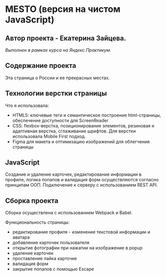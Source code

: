 # MESTO (версия на чистом JavaScript)
## Автор проекта - Екатерина Зайцева.
*Выполнен в рамках курса на Яндекс.Практикум.*

## Содержание проекта
Эта страница о России и ее прекрасных местах.

## Технологии верстки страницы
Что я использовала:
* HTML5: ключевые теги и семантическое построение html-страницы, обеспечение доступности для ScreenReader
* CSS: flexbox-верстка, позиционирование элементов, резиновая и адаптивная верстка, сглаживание шрифтов. Для верстки использовала Mobile First подход.
* Figma для макета и оптимизацию изображений для облегчения страницы

## JavaScript
Cоздание и удаление карточек, редактирование информации в профиле, логика попапов и валидация форм осуществляются согласно принципам ООП. Подключение к серверу с использованием REST API.

## Сборка проекта
Сборка осуществлена с использованием Webpack и Babel.

Функциональность страницы:
* редактирование профиля - изменение текстовой информации и аватара
* добавление карточек пользователя
* открытие фотографии при нажатии на изображение в popup
* удаление карточек
* проставление лайка карточке
* валидация форм
* закрытие попапов с помощью Escape

